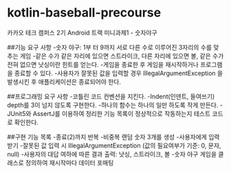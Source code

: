 # kotlin-baseball-precourse
카카오 테크 캠퍼스 2기 Android 트랙 미니과제1 - 숫자야구

##기능 요구 사항
-숫자 야구: 1부 터 9까지 서로 다른 수로 이루어진 3자리의 수를 맞추는 게임
-같은 수가 같은 자리에 있으면 스트라이크, 다른 자리에 있으면 볼, 같은 수가 전혀 없으면 낫싱이란 힌트를 얻는다.
-게임을 종료한 후 게임을 재시작하거나 프로그램을 종료할 수 있다.
-사용자가 잘못된 값을 입력할 경우 IllegalArgumentException 을 발생시킨 후 애플리케이션은 종료되어야 한다.

##프로그래밍 요구 사항
-코틀린 코드 컨벤션을 지킨다.
-Indent(인덴트, 들여쓰기) depth를 3이 넘지 않도록 구현한다.
-하나의 함수는 하나의 일만 하도록 작게 만든다.
-JUnit5와 AssertJ를 이용하여 정리한 기능 목록이 정상적으로 작동하는지 테스트 코드로 확인한다.

##구현 기능 목록
-종료(2)까지 반복
-비중복 랜덤 숫자 3개를 생성
-사용자에게 입력 받기
    -잘못된 값 입력 시 IllegalArgumentException (값의 필요여부가 기준: 0, 문자, null)
-사용자의 대답 여하에 따른 결과 출력: 낫싱, 스트라이크, 볼
-숫자 야구 게임을 클래스로 정의하여 재시작마다 데이터 포매팅